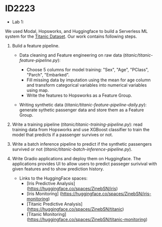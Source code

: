 # ID2223

* Lab 1:

We used Modal, Hopsworks, and Huggingface to build a Serverless ML system for the [Titanic Dataset](https://raw.githubusercontent.com/ID2223KTH/id2223kth.github.io/master/assignments/lab1/titanic.csv). Our work contains following steps.

1. Bulid a feature pipeline.
    * Data cleaning and Feature engineering on raw data (_titanic/titanic-feature-pipeline.py_): 
        * Choose 5 columns for model training: "Sex", "Age", "PClass", "Parch", "Embarked". 
        * Fill missing data by imputation using the mean for age column and transform categorical variables into numerical variables using map.
        * Write the features to Hopsworks as a Feature Group.

    * Writing synthetic data (_titanic/titanic-feature-pipeline-daily.py_): generate sythetic passenger data and store them as a Feature Group.

2. Write a training pipeline (_titanic/titanic-training-pipeline.py_): read training data from Hopsworks and use XGBoost classifier to train the model that predicts if a passenger survives or not.

3. Write a batch inference pipeline to predict if the synthetic passengers survived or not (_titanic/titanic-batch-inference-pipeline.py_).

4. Write Gradio applications and deploy them on Huggingface. The applications provides UI to allow users to predict passeger surivival with given features and to show prediction history.
    
    - Links to the HuggingFace spaces:
      - [Iris Predictive Analysis] (https://huggingface.co/spaces/ZinebSN/iris)
      - [Iris Monitoring] (https://huggingface.co/spaces/ZinebSN/iris-monitoring)
      - [Titanic Predictive Analysis] (https://huggingface.co/spaces/ZinebSN/titanic)
      - [Titanic Monitoring] (https://huggingface.co/spaces/ZinebSN/titanic-monitoring)

